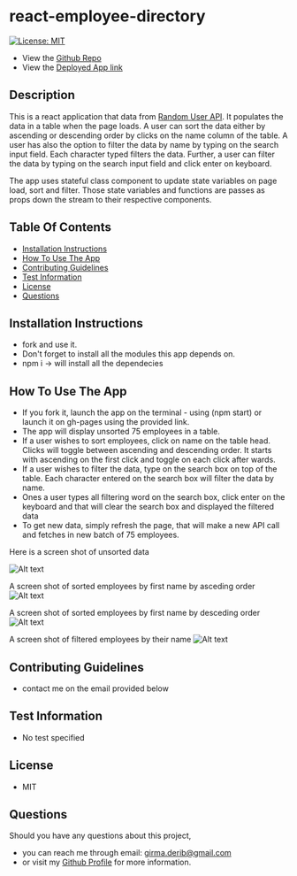 # react-employee-directory
[![License: MIT](https://img.shields.io/badge/License-MIT-yellow.svg)](https://opensource.org/licenses/MIT)

* View the [Github Repo](https://github.com/girmaD/react-employee-directory)
* View the [Deployed App link](https://dry-taiga-52133.herokuapp.com/)


## Description
  This is a react application that data from [Random User API](https://randomuser.me/). It populates the data in a table when the page loads. A user can sort the data either by ascending or descending order by clicks on the name column of the table. A user has also the option to filter the data by name by typing on the search input field. Each character typed filters the data. Further, a user can filter the data by typing on the search input field and click enter on keyboard.

  The app uses stateful class component to update state variables on page load, sort and filter. Those state variables and functions are passes as props down the stream to their respective components.
    

## Table Of Contents 
* [Installation Instructions](#Installation-Instructions)
* [How To Use The App](#How-To-Use-The-App)
* [Contributing Guidelines](#Contributing-Guidelines)
* [Test Information](#Test-Information)
* [License](#License)
* [Questions](#Questions)


## Installation Instructions

 * fork and use it.
 * Don't forget to install all the modules this app depends on.
 * npm i -> will install all the dependecies

## How To Use The App
- If you fork it, launch the app on the terminal - using (npm start) or launch it on gh-pages using the provided link.
- The app will display unsorted 75 employees in a table.
- If a user wishes to sort employees, click on name on the table head. Clicks will toggle between ascending and descending order. It starts with ascending on the first click and toggle on each click after wards.
- If a user wishes to filter the data, type on the search box on top of the table. Each character entered on the search box will filter the data by name.
- Ones a user types all filtering word on the search box, click enter on the keyboard and that will clear the search box and displayed the filtered data
- To get new data, simply refresh the page, that will make a new API call and fetches in new batch of 75 employees.

Here is a screen shot of unsorted data

![Alt text](./public/assets/img/frontPage.png)

A screen shot of sorted employees by first name by asceding order
![Alt text](./public/assets/img/stats.png) 

A screen shot of sorted employees by first name by desceding order
![Alt text](./public/assets/img/stats.png)

A screen shot of filtered employees by their name 
![Alt text](./public/assets/img/stats.png)

## Contributing Guidelines
 * contact me on the email provided below

## Test Information
  * No test specified

## License

 * MIT

## Questions

Should you have any questions about this project,
  * you can reach me through email: [girma.derib@gmail.com](mailto:girma.derib@gmail.com) 
  * or visit my [Github Profile](https://github.com/girmaD) for more information.
